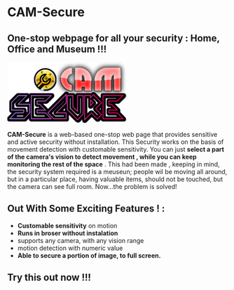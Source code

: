 # CAM-Secure
One-stop webpage for all your security : Home, Office and Museum !!!
---

[![ico](https://raw.githubusercontent.com/SparkScratch-P/CAM-Secure/0dfd99a2af8bdb6d7623b853e3bc5388dec052ef/1dd1d55ecb2b355e4d1cb0cf5ed8b748.svg)](https://sparkscratch-p.github.io/CAM-Secure/)

**CAM-Secure** is a web-based one-stop web page that provides sensitive and active security without installation.
 This Security works on the basis of movement detection with customable sensitivity. You can just **select a part of the camera's vision to detect movement , while you can keep monitoring the rest of the space** . This had been made , keeping in mind, the security system required is a meuseun; people wil be moving all around, but in a particular place, having valuable items, should not be touched, but the camera can see full room. Now...the problem is solved!
 
 ## Out With Some Exciting Features ! :
  
  - **Customable sensitivity** on motion
  - **Runs in broser without instalation**
  - supports any camera, with any vision range
  - motion detection with numeric value
  - **Able to secure a portion of image, to full screen.**

## Try this out now !!!
